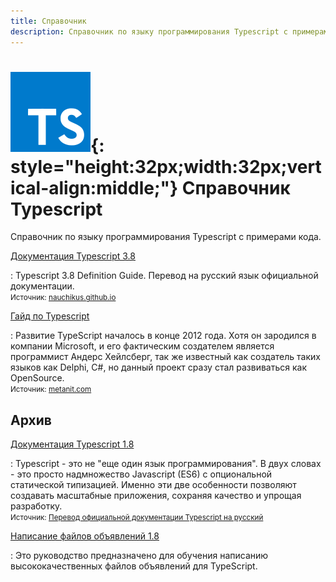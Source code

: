 ```yaml
---
title: Справочник
description: Справочник по языку программирования Typescript с примерами кода
---
```


# ![Typescript](../ts.svg){: style="height:32px;width:32px;vertical-align:middle;"} Справочник Typescript

Справочник по языку программирования Typescript с примерами кода.

[Документация Typescript 3.8](ts38/index.md)

: Typescript 3.8 Definition Guide. Перевод на русский язык официальной документации.<br /><small>Источник: [nauchikus.github.io](https://nauchikus.github.io/typescript-definitive-guide/)</small>

[Гайд по Typescript](guide/intro/about-ts.md)

: Развитие TypeScript началось в конце 2012 года. Хотя он зародился в компании Microsoft, и его фактическим создателем является программист Андерс Хейлсберг, так же известный как создатель таких языков как Delphi, C#, но данный проект сразу стал развиваться как OpenSource.<br /><small>Источник: [metanit.com](https://metanit.com/web/typescript/1.1.php)</small>

## Архив

[Документация Typescript 1.8](handbook/basic-types.md)

: Typescript - это не "еще один язык программирования". В двух словах - это просто надмножество Javascript (ES6) с опциональной статической типизацией. Именно эти две особенности позволяют создавать масштабные приложения, сохраняя качество и упрощая разработку.<br /><small>Источник: [Перевод официальной документации Typescript на русский](http://typescript-lang.ru/docs/)</small>

[Написание файлов объявлений 1.8](declarations/introduction.md)

: Это руководство предназначено для обучения написанию высококачественных файлов объявлений для TypeScript.
